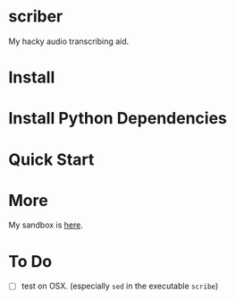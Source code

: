 # scriber
My hacky audio transcribing aid.

# Install

# Install Python Dependencies


# Quick Start

# More
My sandbox is [here][1].

# To Do
- [ ] test on OSX. (especially `sed` in the executable `scribe`)

[1]: https://github.com/luiarthur/signal_processing/tree/master/sandbox/python
